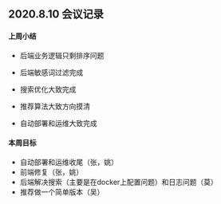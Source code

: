 ## 2020.8.10 会议记录

#### 上周小结

- 后端业务逻辑只剩排序问题
- 后端敏感词过滤完成
- 搜索优化大致完成
- 推荐算法大致方向摸清

- 自动部署和运维大致完成



#### 本周目标

- 自动部署和运维收尾（张，姚）
- 前端修复（张，姚）
- 后端解决搜索（主要是在docker上配置问题）和日志问题（莫）
- 推荐做一个简单版本（吴）

